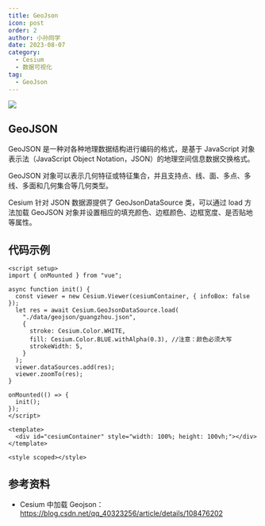 ```yaml
---
title: GeoJson
icon: post
order: 2
author: 小孙同学
date: 2023-08-07
category:
  - Cesium
  - 数据可视化
tag:
  - GeoJson
---
```


![](https://files.sunguoqi.com/brain-images/202308101521437.png)

## GeoJSON

GeoJSON 是一种对各种地理数据结构进行编码的格式，是基于 JavaScript 对象表示法（JavaScript Object Notation，JSON）的地理空间信息数据交换格式。

GeoJSON 对象可以表示几何特征或特征集合，并且支持点、线、面、多点、多线、多面和几何集合等几何类型。

Cesium 针对 JSON 数据源提供了 GeoJsonDataSource 类，可以通过 load 方法加载 GeoJSON 对象并设置相应的填充颜色、边框颜色、边框宽度、是否贴地等属性。

## 代码示例

```vue
<script setup>
import { onMounted } from "vue";

async function init() {
  const viewer = new Cesium.Viewer(cesiumContainer, { infoBox: false });
  let res = await Cesium.GeoJsonDataSource.load(
    "./data/geojson/guangzhou.json",
    {
      stroke: Cesium.Color.WHITE,
      fill: Cesium.Color.BLUE.withAlpha(0.3), //注意：颜色必须大写
      strokeWidth: 5,
    }
  );
  viewer.dataSources.add(res);
  viewer.zoomTo(res);
}

onMounted(() => {
  init();
});
</script>

<template>
  <div id="cesiumContainer" style="width: 100%; height: 100vh;"></div>
</template>

<style scoped></style>
```

## 参考资料

- Cesium 中加载 Geojson：https://blog.csdn.net/qq_40323256/article/details/108476202

